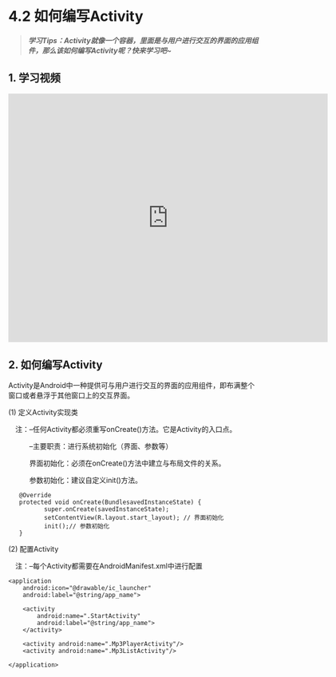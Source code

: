 # 4.2 如何编写Activity

>##### 学习Tips：Activity就像一个容器，里面是与用户进行交互的界面的应用组件，那么该如何编写Activity呢？快来学习吧~

## 1. 学习视频

<iframe frameborder="0" width="640" height="498" src="https://v.qq.com/iframe/player.html?vid=z0180bhmznp&tiny=0&auto=0" allowfullscreen></iframe>

## 2. 如何编写Activity

Activity是Android中一种提供可与用户进行交互的界面的应用组件，即布满整个窗口或者悬浮于其他窗口上的交互界面。

(1) 定义Activity实现类

　注：–任何Activity都必须重写onCreate()方法。它是Activity的入口点。

　　　–主要职责：进行系统初始化（界面、参数等）
   
 　　　界面初始化：必须在onCreate()方法中建立与布局文件的关系。
    
　　　参数初始化：建议自定义init()方法。

 ```
    @Override
    protected void onCreate(BundlesavedInstanceState) {
           super.onCreate(savedInstanceState);
           setContentView(R.layout.start_layout); // 界面初始化
           init();// 参数初始化
    }
 ```
 
 (2) 配置Activity
 
 　注：–每个Activity都需要在AndroidManifest.xml中进行配置
  
 ```
 <application
     android:icon="@drawable/ic_launcher"
     android:label="@string/app_name">
     
     <activity
         android:name=".StartActivity"
         android:label="@string/app_name">
     </activity>
        
     <activity android:name=".Mp3PlayerActivity"/>
     <activity android:name=".Mp3ListActivity"/>
     
</application>
 ```